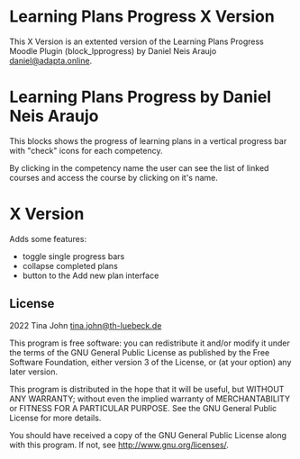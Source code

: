 # Learning Plans Progress X Version #

This X Version is an extented version of the Learning Plans Progress Moodle Plugin (block_lpprogress) by Daniel Neis Araujo <daniel@adapta.online>.

# Learning Plans Progress by Daniel Neis Araujo #

This blocks shows the progress of learning plans in a vertical progress bar with "check" icons for each competency.

By clicking in the competency name  the user can see the list of linked courses and access the course by clicking on it's name.

# X Version #
Adds some features:
* toggle single progress bars
* collapse completed plans
* button to the Add new plan interface

## License ##

2022 Tina John <tina.john@th-luebeck.de>

This program is free software: you can redistribute it and/or modify it under
the terms of the GNU General Public License as published by the Free Software
Foundation, either version 3 of the License, or (at your option) any later
version.

This program is distributed in the hope that it will be useful, but WITHOUT ANY
WARRANTY; without even the implied warranty of MERCHANTABILITY or FITNESS FOR A
PARTICULAR PURPOSE.  See the GNU General Public License for more details.

You should have received a copy of the GNU General Public License along with
this program.  If not, see <http://www.gnu.org/licenses/>.
